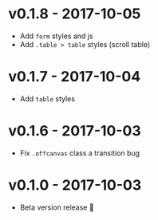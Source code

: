 # v0.1.8 - 2017-10-05

- Add `form` styles and js
- Add `.table > table` styles (scroll table)

# v0.1.7 - 2017-10-04

- Add `table` styles

# v0.1.6 - 2017-10-03

- Fix `.offcanvas` class a transition bug

# v0.1.0 - 2017-10-03

- Beta version release 🎉
